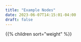 ```yaml
---
title: "Example Nodes"
date: 2023-06-07T14:15:01-04:00
draft: false
---
```


{{% children sort="weight" %}}
